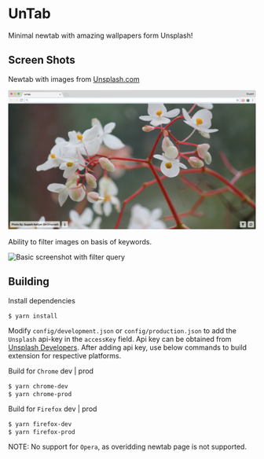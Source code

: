 # UnTab
Minimal newtab with amazing wallpapers form Unsplash!

## Screen Shots

Newtab with images from [Unsplash.com](https://unsplash.com)

![Basic screenshot](https://raw.githubusercontent.com/27AE60/UnTab/master/screenshots/Screen%20Shot%201.png)

Ability to filter images on basis of keywords.

![Basic screenshot with filter query](https://raw.githubusercontent.com/27AE60/UnTab/master/screenshots/Screen%20Shot%202.png)

## Building

Install dependencies

```
$ yarn install
```

Modify `config/development.json` or `config/production.json` to add the `Unsplash` api-key in the `accessKey` field. Api key can be obtained from [Unsplash Developers](https://unsplash.com/developers). After adding api key, use below commands to build extension for respective platforms.

Build for `Chrome` dev | prod

```
$ yarn chrome-dev
$ yarn chrome-prod
```
Build for `Firefox` dev | prod

```
$ yarn firefox-dev
$ yarn firefox-prod
```

NOTE: No support for `Opera`, as overidding newtab page is not supported.
